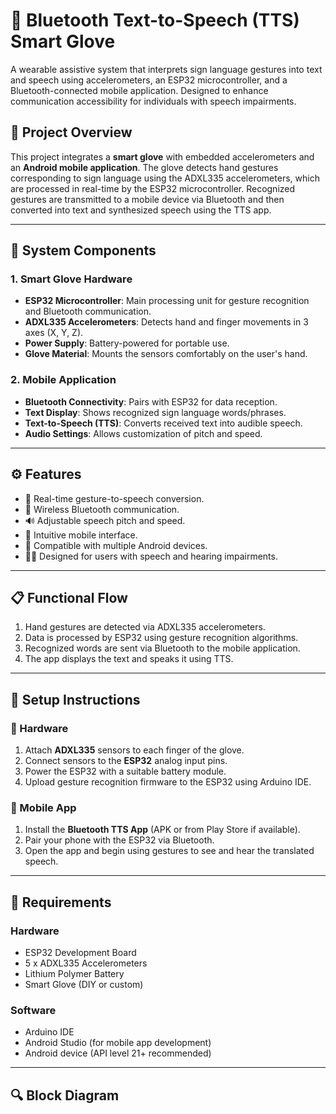 # 🤖 Bluetooth Text-to-Speech (TTS) Smart Glove

A wearable assistive system that interprets sign language gestures into text and speech using accelerometers, an ESP32 microcontroller, and a Bluetooth-connected mobile application. Designed to enhance communication accessibility for individuals with speech impairments.

## 📱 Project Overview

This project integrates a **smart glove** with embedded accelerometers and an **Android mobile application**. The glove detects hand gestures corresponding to sign language using the ADXL335 accelerometers, which are processed in real-time by the ESP32 microcontroller. Recognized gestures are transmitted to a mobile device via Bluetooth and then converted into text and synthesized speech using the TTS app.

---

## 🧠 System Components

### 1. Smart Glove Hardware
- **ESP32 Microcontroller**: Main processing unit for gesture recognition and Bluetooth communication.
- **ADXL335 Accelerometers**: Detects hand and finger movements in 3 axes (X, Y, Z).
- **Power Supply**: Battery-powered for portable use.
- **Glove Material**: Mounts the sensors comfortably on the user's hand.

### 2. Mobile Application
- **Bluetooth Connectivity**: Pairs with ESP32 for data reception.
- **Text Display**: Shows recognized sign language words/phrases.
- **Text-to-Speech (TTS)**: Converts received text into audible speech.
- **Audio Settings**: Allows customization of pitch and speed.

---

## ⚙️ Features

- 🔄 Real-time gesture-to-speech conversion.
- 🔗 Wireless Bluetooth communication.
- 🔊 Adjustable speech pitch and speed.
- 📲 Intuitive mobile interface.
- 📶 Compatible with multiple Android devices.
- 👨‍🦯 Designed for users with speech and hearing impairments.

---

## 📋 Functional Flow

1. Hand gestures are detected via ADXL335 accelerometers.
2. Data is processed by ESP32 using gesture recognition algorithms.
3. Recognized words are sent via Bluetooth to the mobile application.
4. The app displays the text and speaks it using TTS.

---

## 🔧 Setup Instructions

### 🧤 Hardware
1. Attach **ADXL335** sensors to each finger of the glove.
2. Connect sensors to the **ESP32** analog input pins.
3. Power the ESP32 with a suitable battery module.
4. Upload gesture recognition firmware to the ESP32 using Arduino IDE.

### 📱 Mobile App
1. Install the **Bluetooth TTS App** (APK or from Play Store if available).
2. Pair your phone with the ESP32 via Bluetooth.
3. Open the app and begin using gestures to see and hear the translated speech.

---

## 🔩 Requirements

### Hardware
- ESP32 Development Board
- 5 x ADXL335 Accelerometers
- Lithium Polymer Battery
- Smart Glove (DIY or custom)

### Software
- Arduino IDE
- Android Studio (for mobile app development)
- Android device (API level 21+ recommended)

---

## 🔍 Block Diagram

